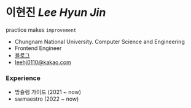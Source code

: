 # 이현진 *Lee Hyun Jin*

practice makes `improvement`

- Chungnam National University. Computer Science and Engineering 
- Frontend Engineer
- [블로그](https://hyunjinee.tistory.com/)
- leehj0110@kakao.com

<!-- ## 
[![solved.ac](http://mazassumnida.wtf/api/v2/generate_badge?boj=hjl9345)](https://solved.ac/hjl9345) -->

### Experience

- 방슐랭 가이드 (2021 ~ now)
- swmaestro (2022 ~ now)
<!-- <details> -->
<!-- <summary>2022 History</summary>
  swmaestro
<summary>2021 History</summary>
🏃‍♀<a href="https://play.google.com/store/apps/details?id=com.bclguide.bclguide"> 방슐랭가이드(bclguide) </a> <br/>
<!-- </details> --> 



